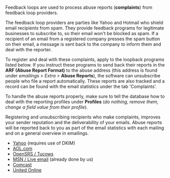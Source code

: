 Feedback loops are used to process abuse reports (**complaints**) from
feedback loop providers.

The feedback loop providers are parties like Yahoo and Hotmail who
shield email recipients from spam. They provide feedback programs for
legitimate businesses to subscribe to, so their email won't be blocked
as spam. If a recipient of an email from a registered company presses
the spam button on their email, a message is sent back to the company to
inform them and deal with the reporter.

To register and deal with these complaints, apply to the loopback
programs listed below. If you instruct these programs to send back their
reports in the **ARF (Abuse Report Format)** to the abuse address (this
address is found under *emailings \> Extra \>* **Abuse Reports**), the
software can unsubscribe people who file a report automatically. These
reports are also tracked and a record can be found with the email
statistics under the tab 'Complaints'.

To handle the abuse reports properly, make sure to tell the database how
to deal with the reporting profiles under **Profiles** (*do nothing,
remove them, change a field value from their profile*).

Registering and unsubscribing recipients who make complaints, improves
your sender reputation and the deliverability of your emails. Abuse
reports will be reported back to you as part of the email statistics
with each mailing and on a general overview in emailings.

-   [Yahoo](http://feedbackloop.yahoo.net/) (requires use of DKIM)
-   [AOL.com](http://postmaster.aol.com/cgi-bin/fbl.pl)
-   [OpenSRS / Tucows](http://fbl.hostedemail.com/)
-   [MSN / Live email](https://support.msn.com/eform.aspx?productKey=edfsjmrpp&ct=eformts)
    (already done by us)
-   [Comcast](http://feedback.comcast.net/)
-   [United
    Online](http://www.unitedonline.net/postmaster/whitelisted.html)

